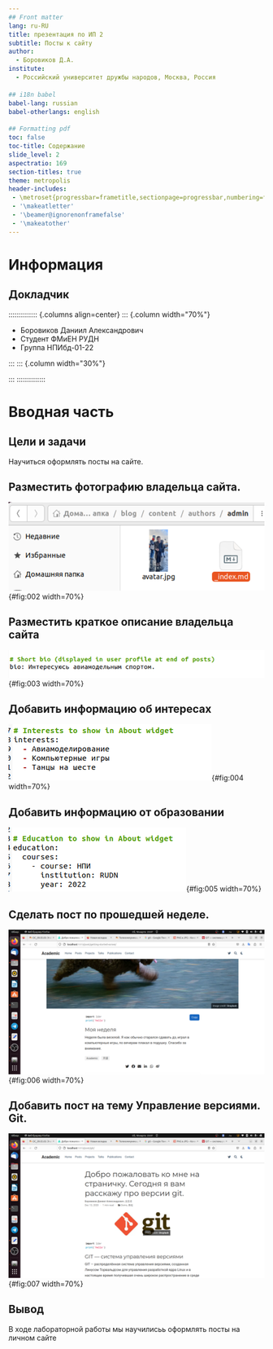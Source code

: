 ```yaml
---
## Front matter
lang: ru-RU
title: презентация по ИП 2
subtitle: Посты к сайту
author:
  - Боровиков Д.А.
institute:
  - Российский университет дружбы народов, Москва, Россия

## i18n babel
babel-lang: russian
babel-otherlangs: english

## Formatting pdf
toc: false
toc-title: Содержание
slide_level: 2
aspectratio: 169
section-titles: true
theme: metropolis
header-includes:
 - \metroset{progressbar=frametitle,sectionpage=progressbar,numbering=fraction}
 - '\makeatletter'
 - '\beamer@ignorenonframefalse'
 - '\makeatother'
---
```


# Информация

## Докладчик

:::::::::::::: {.columns align=center}
::: {.column width="70%"}

  * Боровиков Даниил Александрович
  * Студент ФМиЕН РУДН
  * Группа НПИбд-01-22

:::
::: {.column width="30%"}

:::
::::::::::::::

# Вводная часть

## Цели и задачи

Научиться оформлять посты на сайте.

## Разместить фотографию владельца сайта.

![Фото владельца](2.png){#fig:002 width=70%}

## Разместить краткое описание владельца сайта

![Краткое описание владельца](3.png){#fig:003 width=70%}

## Добавить информацию об интересах

![Интересы](4.png){#fig:004 width=70%}

## Добавить информацию от образовании 

![Образование](5.png){#fig:005 width=70%}

## Сделать пост по прошедшей неделе.

![Пост по прошедшей неделе](6.png){#fig:006 width=70%}

## Добавить пост на тему  Управление версиями. Git.

![Посто упрвление версиями git](7.png){#fig:007 width=70%}

## Вывод

В ходе лабораторной работы мы научилисьь оформлять посты на личном сайте
